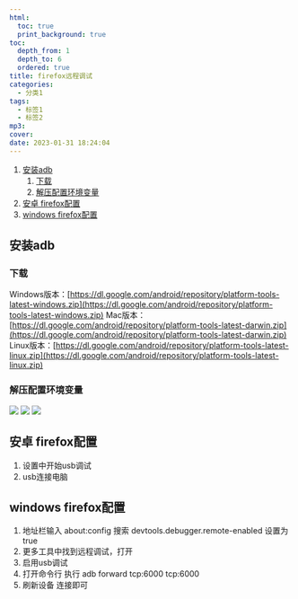 ```yaml
---
html:
  toc: true
  print_background: true
toc:
  depth_from: 1
  depth_to: 6
  ordered: true
title: firefox远程调试
categories:
  - 分类1
tags:
  - 标签1
  - 标签2
mp3: 
cover: 
date: 2023-01-31 18:24:04
---
```

<!-- @import "[TOC]" {cmd="toc" depthFrom=1 depthTo=6 orderedList=true} -->
<!-- code_chunk_output -->

1. [安装adb](#安装adb)
    1. [下载](#下载)
    2. [解压配置环境变量](#解压配置环境变量)
2. [安卓 firefox配置](#安卓-firefox配置)
3. [windows firefox配置](#windows-firefox配置)

<!-- /code_chunk_output -->


## 安装adb
### 下载
Windows版本：[https://dl.google.com/android/repository/platform-tools-latest-windows.zip](https://dl.google.com/android/repository/platform-tools-latest-windows.zip)
Mac版本：[https://dl.google.com/android/repository/platform-tools-latest-darwin.zip](https://dl.google.com/android/repository/platform-tools-latest-darwin.zip)
Linux版本：[https://dl.google.com/android/repository/platform-tools-latest-linux.zip](https://dl.google.com/android/repository/platform-tools-latest-linux.zip)
### 解压配置环境变量
![](/img/20230131182908.png)
![](/img/20230131182943.png)
![](/img/20230131183007.png)


## 安卓 firefox配置
1. 设置中开始usb调试
2. usb连接电脑

## windows firefox配置
1. 地址栏输入 about:config 搜索 devtools.debugger.remote-enabled  设置为true
2. 更多工具中找到远程调试，打开
3. 启用usb调试
4. 打开命令行 执行 adb forward tcp:6000 tcp:6000
5. 刷新设备 连接即可